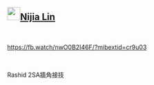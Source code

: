 <h2 id="user-content-nijia-lin"><a class="heading-link" href="#nijia-lin">
<img src="https://camo.githubusercontent.com/c47c41c34d2fe42386a5c2beaacb8c19b67d1368cdd01cc79fd955b1fbc70619/68747470733a2f2f7370726f66696c652e6c696e652d7363646e2e6e65742f30684b76546f73535a4e46466c354667624642586c714a676c47467a4e615a30314c584852616278684654446c4e493174614269565a61423543536a74484a31594a41434a534e307846486a703142574d5f5a30446f6258346d536d35414946454d584868627551" width="30" height="30" data-canonical-src="https://sprofile.line-scdn.net/0hKvTosSZNFFl5FgbFBXlqJglGFzNaZ01LXHRabxhFTDlNI1taBiVZaB5CSjtHJ1YJACJSN0xFHjp1BWM_Z0DobX4mSm5AIFEMXHhbuQ" style="max-width: 100%;">Nijia Lin<span aria-hidden="true" class="octicon octicon-link"></span></a></h2><br><p><a href="https://fb.watch/nwO0B2I46F/?mibextid=cr9u03" rel="nofollow">https://fb.watch/nwO0B2I46F/?mibextid=cr9u03</a></p>
<br /><p>Rashid 2SA牆角接技</p>
